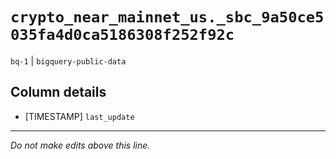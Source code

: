 # `crypto_near_mainnet_us._sbc_9a50ce5035fa4d0ca5186308f252f92c`
`bq-1` | `bigquery-public-data`

## Column details
* [TIMESTAMP] `last_update`

-------------------------------------------------------------------------------
*Do not make edits above this line.*
